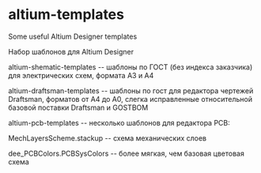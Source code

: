 # altium-templates

Some useful Altium Designer templates

Набор шаблонов для Altium Designer


altium-shematic-templates -- шаблоны по ГОСТ (без индекса заказчика) для электрических схем, формата A3 и A4


altium-draftsman-templates -- шаблоны по гост для редактора чертежей Draftsman, форматов от A4 до A0, слегка исправленные относительной базовой поставки Draftsman и GOSTBOM


altium-pcb-templates -- несколько шаблонов для редактора PCB:

MechLayersScheme.stackup -- схема механических слоев

dee_PCBColors.PCBSysColors -- более мягкая, чем базовая цветовая схема


